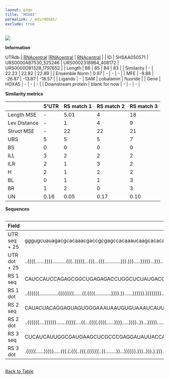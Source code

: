 ```yaml
---
layout: page
title: "HOXA5"
permalink: /_mds/HOXA5/
exclude: true
---
```




![](../../alns_9.28.22/aln_5HSAA050571_0.992.png?raw=true)


**Information**
<div style="overflow-x:auto;" markdown="block>
| | 5'UTR       | RS match 1   | RS match 2  | RS match 3 |
| ---- | ----------- | ----------- | ----------- | ----------- |
| Link | <a href="http://utrdb.ba.itb.cnr.it/getutr/5HSAA050571/1" target="_blank" rel="noopener noreferrer">UTRdb</a>   | <a href="https://rnacentral.org/rna/URS0000AB7530/525246" target="_blank" rel="noopener noreferrer">RNAcentral</a>     |<a href="https://rnacentral.org/rna/URS00023189B4/408172" target="_blank" rel="noopener noreferrer">RNAcentral</a>  | <a href="https://rnacentral.org/rna/URS0000D81328/1797652" target="_blank" rel="noopener noreferrer">RNAcentral</a>   |
| ID | 5HSAA050571     | URS0000AB7530_525246     | URS00023189B4_408172     | URS0000D81328_1797652     |
| Length | 86     |  85    | 84   |  83    |
| Similarity | - | 22.23 | 22.82 | 22.89 |
| Ensemble Norm | 0.97 | - | - | - |
| MFE | -9.88 | -26.87 | -13.87 | -18.57 |
| Ligands | - | SAM | cobalamin | fluoride |
| Gene | HOXA5 | - | - | - |
| Downstream protein | blank for now    |    -    | -  | - |
</div>

**Similarity metrics**

| | 5'UTR       | RS match 1   | RS match 2  | RS match 3 |
| ---- | ----------- | ----------- | ----------- | ----------- |
| Length MSE | - | 5.01 | 4 | 18 |
| Lev Distance | - | 1 | 4 | 9 |
| Struct MSE | - | 22 | 22 | 21 |
| UBS| 5 | 5 | 5 | 7 |
| BS | 0 | 0 | 0 | 0 |
| ILL | 3 | 2 | 2 | 2 |
| ILR | 2 | 1 | 3 | 2 |
| H | 2 | 1 | 2 | 2 |
| BL | 0 | 1 | 1 | 3 |
| BR | 1 | 2 | 0 | 3 |
| UN | 0.16 | 0.05 | 0.17 | 0.10 |

**Sequences**


<div style="overflow-x:auto;">

<table>
<colgroup>
<col width="30%" />
<col width="70%" />
</colgroup>
<thead>
<tr class="header">
<th>Field</th>
<th>Description</th>
</tr>
</thead>
<tbody>
<tr>
<td markdown="span">UTR seq + 25 </td>
<td markdown="span"> gggugcuauagacgcacaaacgaccgcgagccacaaaucaagcacacauaucaaaaaacaaATGAGCTCTTATTTTGTAAACTCAT </td>
</tr>
<tr>
<td markdown="span">UTR dot + 25  </td>
<td markdown="span"> ..((((.......))))..........(((..(((((...(((...(((............))).))).....)))))...)))..
</td>
</tr>


<tr>
<td markdown="span">RS 1 seq </td>
<td markdown="span"> CAUCCAUCCAGAGCGGCUGAGAGACCUGGCUCUAUGACGCCGCAGCAACCCUCACGCGGGGUGCUUCCGCCAGGAUCGAUGGAGA
</td>
</tr>


<tr>
<td markdown="span">RS 1 dot </td>
<td markdown="span"> ..((((((..............((((((((......((.((((............)))).))......)))))).))))))))..
</td>
</tr>


<tr>
<td markdown="span">RS 2 seq </td>
<td markdown="span"> CAUACUACAGGAGUAGUGGGAAAUAAUGUGUAAAUCAUUGGCUGUACUCGCAACGGUAAAAAAAGCCCGGAAACCACAUAAAGU
</td>
</tr>


<tr>
<td markdown="span">RS 2 dot </td>
<td markdown="span"> ..((((((....)))))).......(((((....((...((((.((((......)))).....))))..))...))))).....
</td>
</tr>


<tr>
<td markdown="span">RS 3 seq </td>
<td markdown="span"> CUCAUCAUUGGCGAUGAAGCUCGCCCGAGGAUAUUACCAGCUUCCUGAACCGCCCCAACCAGGCUGAUAGCUUCUACUGGCCC
</td>
</tr>


<tr>
<td markdown="span">RS 3 dot </td>
<td markdown="span"> .(((((......))))).....(((.(.(((..(((.((((((..((........))...)))))).)))..))).).)))..
</td>
</tr>

</tbody>
</table>


</div>


[Back to Table](../../display)
